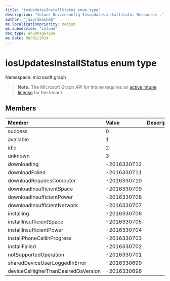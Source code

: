 ```yaml
---
title: "iosUpdatesInstallStatus enum type"
description: "Intune Deviceconfig Iosupdatesinstallstatus Resources ."
author: "jaiprakashmb"
ms.localizationpriority: medium
ms.subservice: "intune"
doc_type: enumPageType
ms.date: 08/01/2024
---
```


# iosUpdatesInstallStatus enum type

Namespace: microsoft.graph

> **Note:** The Microsoft Graph API for Intune requires an [active Intune license](https://go.microsoft.com/fwlink/?linkid=839381) for the tenant.



## Members
|Member|Value|Description|
|:---|:---|:---|
|success|0||
|available|1||
|idle|2||
|unknown|3||
|downloading|-2016330712||
|downloadFailed|-2016330711||
|downloadRequiresComputer|-2016330710||
|downloadInsufficientSpace|-2016330709||
|downloadInsufficientPower|-2016330708||
|downloadInsufficientNetwork|-2016330707||
|installing|-2016330706||
|installInsufficientSpace|-2016330705||
|installInsufficientPower|-2016330704||
|installPhoneCallInProgress|-2016330703||
|installFailed|-2016330702||
|notSupportedOperation|-2016330701||
|sharedDeviceUserLoggedInError|-2016330699||
|deviceOsHigherThanDesiredOsVersion|-2016330696||